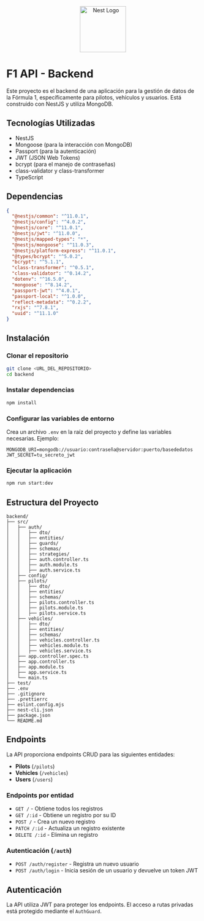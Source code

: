 <p align="center">
  <a href="http://nestjs.com/" target="blank"><img src="https://nestjs.com/img/logo-small.svg" width="120" alt="Nest Logo" /></a>
</p>



# F1 API - Backend

Este proyecto es el backend de una aplicación para la gestión de datos de la Fórmula 1, específicamente para pilotos, vehículos y usuarios. Está construido con NestJS y utiliza MongoDB.

## Tecnologías Utilizadas

- NestJS  
- Mongoose (para la interacción con MongoDB)  
- Passport (para la autenticación)  
- JWT (JSON Web Tokens)  
- bcrypt (para el manejo de contraseñas)  
- class-validator y class-transformer  
- TypeScript  

## Dependencias

```json
{
  "@nestjs/common": "^11.0.1",
  "@nestjs/config": "^4.0.2",
  "@nestjs/core": "^11.0.1",
  "@nestjs/jwt": "^11.0.0",
  "@nestjs/mapped-types": "*",
  "@nestjs/mongoose": "^11.0.3",
  "@nestjs/platform-express": "^11.0.1",
  "@types/bcrypt": "^5.0.2",
  "bcrypt": "^5.1.1",
  "class-transformer": "^0.5.1",
  "class-validator": "^0.14.2",
  "dotenv": "^16.5.0",
  "mongoose": "^8.14.2",
  "passport-jwt": "^4.0.1",
  "passport-local": "^1.0.0",
  "reflect-metadata": "^0.2.2",
  "rxjs": "^7.8.1",
  "uuid": "^11.1.0"
}
```

## Instalación

### Clonar el repositorio

```bash
git clone <URL_DEL_REPOSITORIO>
cd backend
```

### Instalar dependencias

```bash
npm install
```

### Configurar las variables de entorno

Crea un archivo `.env` en la raíz del proyecto y define las variables necesarias. Ejemplo:

```env
MONGODB_URI=mongodb://usuario:contraseña@servidor:puerto/basededatos
JWT_SECRET=tu_secreto_jwt
```

### Ejecutar la aplicación

```bash
npm run start:dev
```

## Estructura del Proyecto

```
backend/
├── src/
│   ├── auth/
│   │   ├── dto/
│   │   ├── entities/
│   │   ├── guards/
│   │   ├── schemas/
│   │   ├── strategies/
│   │   ├── auth.controller.ts
│   │   ├── auth.module.ts
│   │   ├── auth.service.ts
│   ├── config/
│   ├── pilots/
│   │   ├── dto/
│   │   ├── entities/
│   │   ├── schemas/
│   │   ├── pilots.controller.ts
│   │   ├── pilots.module.ts
│   │   ├── pilots.service.ts
│   ├── vehicles/
│   │   ├── dto/
│   │   ├── entities/
│   │   ├── schemas/
│   │   ├── vehicles.controller.ts
│   │   ├── vehicles.module.ts
│   │   ├── vehicles.service.ts
│   ├── app.controller.spec.ts
│   ├── app.controller.ts
│   ├── app.module.ts
│   ├── app.service.ts
│   └── main.ts
├── test/
├── .env
├── .gitignore
├── .prettierrc
├── eslint.config.mjs
├── nest-cli.json
├── package.json
└── README.md
```

## Endpoints

La API proporciona endpoints CRUD para las siguientes entidades:

- **Pilots** (`/pilots`)
- **Vehicles** (`/vehicles`)
- **Users** (`/users`)

### Endpoints por entidad

- `GET /` - Obtiene todos los registros  
- `GET /:id` - Obtiene un registro por su ID  
- `POST /` - Crea un nuevo registro  
- `PATCH /:id` - Actualiza un registro existente  
- `DELETE /:id` - Elimina un registro  

### Autenticación (`/auth`)

- `POST /auth/register` - Registra un nuevo usuario  
- `POST /auth/login` - Inicia sesión de un usuario y devuelve un token JWT  

## Autenticación

La API utiliza JWT para proteger los endpoints. El acceso a rutas privadas está protegido mediante el `AuthGuard`.
